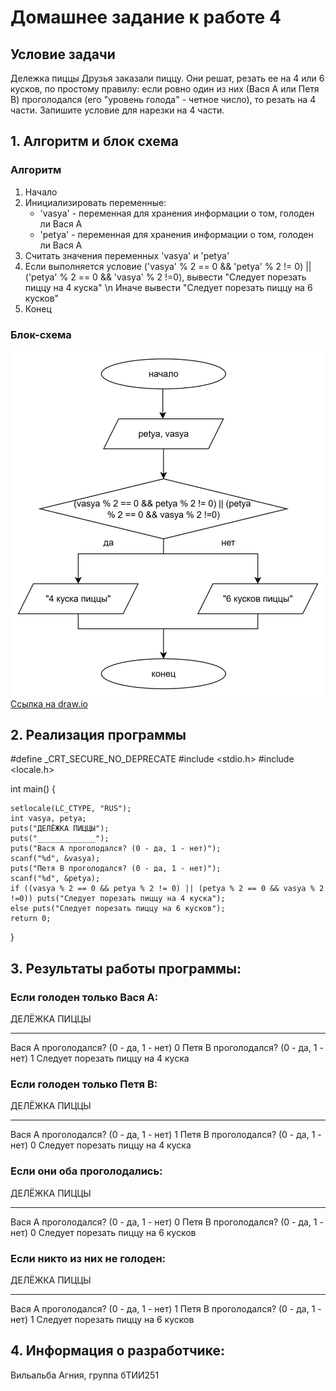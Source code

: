 # Домашнее задание к работе 4

## Условие задачи
Дележка пиццы
Друзья заказали пиццу. Они решат, резать ее на 4 или 6 кусков, по простому правилу: если ровно один из них (Ваcя A или Петя B) 
проголодался (его "уровень голода" - четное число), то резать на 4 части. Запишите условие для нарезки на 4 части.

## 1. Алгоритм и блок схема

### Алгоритм 
1. Начало
2. Инициализировать переменные:
   * 'vasya' - переменная для хранения информации о том, голоден ли Вася А
   * 'petya' - переменная для хранения информации о том, голоден ли Вася А
3. Считать значения переменных 'vasya' и 'petya'
4. Если выполняется условие ('vasya' % 2 == 0 && 'petya' % 2 != 0) || ('petya' % 2 == 0 && 'vasya' % 2 !=0), вывести "Следует порезать пиццу на 4 куска" \n
   Иначе вывести "Следует порезать пиццу на 6 кусков"
5. Конец

### Блок-схема
![Блок-схема алгоритма](blockschemelab4.jpg)
[Ссылка на draw.io](https://viewer.diagrams.net/?tags=%7B%7D&lightbox=1&highlight=0000ff&edit=_blank&layers=1&nav=1&title=%D0%94%D0%B8%D0%B0%D0%B3%D1%80%D0%B0%D0%BC%D0%BC%D0%B0%20%D0%B1%D0%B5%D0%B7%20%D0%BD%D0%B0%D0%B7%D0%B2%D0%B0%D0%BD%D0%B8%D1%8F.drawio.html&dark=auto#R%3Cmxfile%3E%3Cdiagram%20name%3D%22%D0%A1%D1%82%D1%80%D0%B0%D0%BD%D0%B8%D1%86%D0%B0%20%E2%80%94%201%22%20id%3D%22JWOss_fssRCe1sx4QKWD%22%3E7VnJbtswEP2WHgS0hxZavRxjO13QBQFSoO2RsRiJDSWqFB1b%2BfoOpZG1UKmT1EmcpoBBkENyhnxvhkPRljdPNu8kyeLPIqTccu1wY3kLy3Unjg%2BlFhSVIBhPKkEkWViJnEZwyq4oCm2UrlhI885AJQRXLOsKlyJN6VJ1ZERKse4OOxe8azUjETUEp0vCTek3FqoYt%2BWOG%2Fl7yqK4tuyMplVPQurBuJM8JqFYt0TeseXNpRCqqiWbOeUauxqXat7ba3q3C5M0VTeZ8KFIz84vfn4JgpPg6kJ89b98%2F%2FgatVwSvsINWwvbmi3K0rYWjjUZ13UoZ2V5jBtSRY0SWAJCoDFbx0zR04wsdc8aXAJksUo4tByoojkqFd1cuw9niw54FRUJVbKAITjB83AKepSP%2BK4bepzRqJLFLWrqcQQ9ItpqbkCDCuJ2CwzdYQyPEKsGz6DEc3RY6D06fJ4JnwFQGh7pWIbWkpM8Z8suLlKs0pBqI%2FYWJRoagb0ToxYGgW1CUMsk5USxy676IVzQwolgYHhLge94HQomPWRzsZJLipPaAb1Dj%2BP2FCkiI6oMRSVL213fnTjfIC6jqiCWOy%2Blua72iIQzMNNV4IJwTrmIJEmAsoxKBsuhst930nTsCo5ztqF1AtlbsPjDCHeCZcBT7i1YJs8vWHoUjO4cLV1Frv2w0eJMTaYA9VNsCqliEYmU8ONG2uOqGfNJiAzp%2FEmVKtDtyUqJLtl0w9R3Pf1NgK0frZ7FBjWXjeKWLgF7KbH%2Fw6anw67zlz7h1dQhlV4%2F3K6hEsKCFK1hmR6Q39z3arvXuZixru54qFQr2Ktfba%2BXB%2B9X4D2yaE3SzR%2FtvmZa2Xoy%2Fhj4h%2BmPxroewh%2BnRoZ6iXcBMB5AqXt1h%2B7TC4LfiCQ6mVel0bTxWtGa%2FwJnv9LS8Vz%2FXPsljsPp6VmO6jh4ySxkl1CNVCm62zrMfeh16EVUJgCvjpVeWMpYJGerfPdNhnAWpTp9g3%2BXN589XGVcfzqc%2Flpp3PMG8nj%2Fdrq%2Fz6aBq8vzPLj2fiD1Dwr%2FhgfS7ox2w2%2BV255sfTv%2BjpPN2OCDZFr%2Fv8MeusMaKe%2BeHLZv5zAdNjByMSSnXyv94jjzdSLDdyrHmnhl6bRerux6wNuynODjVVPOGmVGYDyxD%2F3tI23%2FBvdoH%2Fr1A%2FMgd6Nd3FWvju4zYtAfHRyDA281mga%2Fjq4e4LB3teMeqBFiS8KPsCNhYVhlGZqzK3JWqtIHOR5foDeYWcFC64LEkjeI50qKCzoXXGgeU5HSkhbOe6I9MOP1Yssdm8z4A8R490aM%2BYliPNKbd9N%2FlR5%2F8mD0QLP5u6tKcs1%2Fht7xbw%3D%3D%3C%2Fdiagram%3E%3C%2Fmxfile%3E)

## 2. Реализация программы 
#define _CRT_SECURE_NO_DEPRECATE
#include <stdio.h>
#include <locale.h>

int main()
{

	setlocale(LC_CTYPE, "RUS");
	int vasya, petya;
	puts("ДЕЛЁЖКА ПИЦЦЫ");
	puts("_____________");
	puts("Вася А проголодался? (0 - да, 1 - нет)");
	scanf("%d", &vasya);
	puts("Петя В проголодался? (0 - да, 1 - нет)");
	scanf("%d", &petya);
	if ((vasya % 2 == 0 && petya % 2 != 0) || (petya % 2 == 0 && vasya % 2 !=0)) puts("Следует порезать пиццу на 4 куска");
	else puts("Следует порезать пиццу на 6 кусков");
	return 0;

}

## 3. Результаты работы программы:

### Если голоден только Вася А:
ДЕЛЁЖКА ПИЦЦЫ
_____________
Вася А проголодался? (0 - да, 1 - нет)
0
Петя В проголодался? (0 - да, 1 - нет)
1
Следует порезать пиццу на 4 куска

### Если голоден только Петя В:
ДЕЛЁЖКА ПИЦЦЫ
_____________
Вася А проголодался? (0 - да, 1 - нет)
1
Петя В проголодался? (0 - да, 1 - нет)
0
Следует порезать пиццу на 4 куска

### Если они оба проголодались:
ДЕЛЁЖКА ПИЦЦЫ
_____________
Вася А проголодался? (0 - да, 1 - нет)
0
Петя В проголодался? (0 - да, 1 - нет)
0
Следует порезать пиццу на 6 кусков

### Если никто из них не голоден:
ДЕЛЁЖКА ПИЦЦЫ
_____________
Вася А проголодался? (0 - да, 1 - нет)
1
Петя В проголодался? (0 - да, 1 - нет)
1
Следует порезать пиццу на 6 кусков

## 4. Информация о разработчике:
Вильальба Агния, группа бТИИ251
